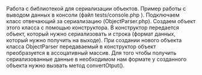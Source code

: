 Работа с библиотекой для сериализации объектов.
Пример работы с выводом данных в консоли (файл tests/console.php ).
Подключаем класс отвечающий за сериализацию (ObjectParser.php).
Создаем объект этого класса с помощью конструктора. 
В конструктор передается объект, который нужно сериализовать
и строка (формат данных, который нужно получить на выходе).
При создании нового объекта класса ObjectParser передаваемый в конструктор
объект преобразуется в ассоцативный массив. Для того чтобы получить
сериализованные данные в необходимом нам формате у созданного объекта
нужно вызвать метод convertOtput().

